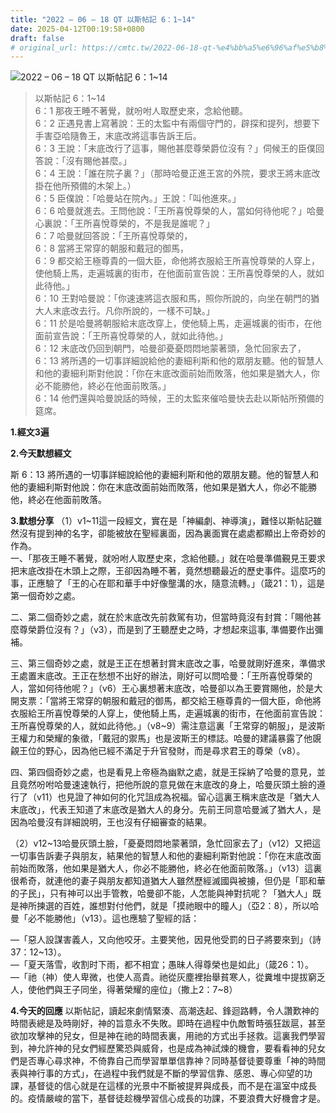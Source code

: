```yaml
---
title: "2022 – 06 – 18 QT 以斯帖記 6：1~14"
date: 2025-04-12T00:19:58+0800
draft: false
# original_url: https://cmtc.tw/2022-06-18-qt-%e4%bb%a5%e6%96%af%e5%b8%96%e8%a8%98-6%ef%bc%9a114
---
```


![2022 – 06 – 18 QT 以斯帖記 6：1\~14](/images/qt.jpg  "2022 – 06 – 18 QT 以斯帖記 6：1\~14")

> 以斯帖記 6：1\~14  
> 6：1 那夜王睡不著覺，就吩咐人取歷史來，念給他聽。  
> 6：2 正遇見書上寫著說：王的太監中有兩個守門的，辟探和提列，想要下手害亞哈隨魯王，末底改將這事告訴王后。  
> 6：3 王說：「末底改行了這事，賜他甚麼尊榮爵位沒有？」伺候王的臣僕回答說：「沒有賜他甚麼。」  
> 6：4 王說：「誰在院子裏？」（那時哈曼正進王宮的外院，要求王將末底改掛在他所預備的木架上。）  
> 6：5 臣僕說：「哈曼站在院內。」王說：「叫他進來。」  
> 6：6 哈曼就進去。王問他說：「王所喜悅尊榮的人，當如何待他呢？」哈曼心裏說：「王所喜悅尊榮的，不是我是誰呢？」  
> 6：7 哈曼就回答說：「王所喜悅尊榮的，  
> 6：8 當將王常穿的朝服和戴冠的御馬，  
> 6：9 都交給王極尊貴的一個大臣，命他將衣服給王所喜悅尊榮的人穿上，使他騎上馬，走遍城裏的街市，在他面前宣告說：王所喜悅尊榮的人，就如此待他。」  
> 6：10 王對哈曼說：「你速速將這衣服和馬，照你所說的，向坐在朝門的猶大人末底改去行。凡你所說的，一樣不可缺。」  
> 6：11 於是哈曼將朝服給末底改穿上，使他騎上馬，走遍城裏的街市，在他面前宣告說：「王所喜悅尊榮的人，就如此待他。」  
> 6：12 末底改仍回到朝門，哈曼卻憂憂悶悶地蒙著頭，急忙回家去了，  
> 6：13 將所遇的一切事詳細說給他的妻細利斯和他的眾朋友聽。他的智慧人和他的妻細利斯對他說：「你在末底改面前始而敗落，他如果是猶大人，你必不能勝他，終必在他面前敗落。」  
> 6：14 他們還與哈曼說話的時候，王的太監來催哈曼快去赴以斯帖所預備的筵席。

**1.經文3遍**

**2.今天默想經文**
  
斯 6：13 將所遇的一切事詳細說給他的妻細利斯和他的眾朋友聽。他的智慧人和他的妻細利斯對他說：你在末底改面前始而敗落，他如果是猶大人，你必不能勝他，終必在他面前敗落。

**3.默想分享**
（1）v1\~11這一段經文，實在是「神編劇、神導演」，難怪以斯帖記雖然沒有提到神的名字，卻能被放在聖經裏面，因為裏面實在處處都顯出上帝奇妙的作為。  
一、「那夜王睡不著覺，就吩咐人取歷史來，念給他聽。」就在哈曼準備覲見王要求把末底改掛在木頭上之際，王卻因為睡不著，竟然想聽最近的歷史事件。這麼巧的事，正應驗了「王的心在耶和華手中好像壟溝的水，隨意流轉。」（箴21：1），這是第一個奇妙之處。

二、第二個奇妙之處，就在於末底改先前救駕有功，但當時竟沒有封賞：「賜他甚麼尊榮爵位沒有？」（v3），而是到了王聽歷史之時，才想起來這事, 準備要作出彌補。

三、第三個奇妙之處，就是王正在想著封賞末底改之事，哈曼就剛好進來，準備求王處置末底改。王正在愁想不出好的辦法，剛好可以問哈曼：「王所喜悅尊榮的人，當如何待他呢？」（v6）王心裏想著末底改，哈曼卻以為王要賞賜他，於是大開支票：「當將王常穿的朝服和戴冠的御馬，都交給王極尊貴的一個大臣，命他將衣服給王所喜悅尊榮的人穿上，使他騎上馬，走遍城裏的街市，在他面前宣告說：王所喜悅尊榮的人，就如此待他。」（v8\~9）需注意這裏「王常穿的朝服」，是波斯王權力和榮耀的象徵，「戴冠的禦馬」也是波斯王的標誌。哈曼的建議暴露了他覬覦王位的野心，因為他已經不滿足于升官發財，而是尋求君王的尊榮（v8）。

四、第四個奇妙之處，也是看見上帝極為幽默之處，就是王採納了哈曼的意見，並且竟然吩咐哈曼速速執行，把他所說的意見做在末底改的身上，哈曼灰頭土臉的遵行了（v11）也見證了神如何的化咒詛成為祝福。留心這裏王稱末底改是「猶大人末底改」，代表王知道了末底改是猶大人的身分。先前王同意哈曼滅了猶大人，是因為哈曼沒有詳細說明，王也沒有仔細審查的結果。

（2）v12\~13哈曼灰頭土臉，「憂憂悶悶地蒙著頭，急忙回家去了」（v12）又把這一切事告訴妻子與朋友，結果他的智慧人和他的妻細利斯對他說：「你在末底改面前始而敗落，他如果是猶大人，你必不能勝他，終必在他面前敗落。」（v13）這裏很希奇，就連他的妻子與朋友都知道猶大人雖然歷經滅國與被擄，但仍是「耶和華的子民」，只有神可以出手管教，哈曼卻不能，人怎能與神對抗呢？「猶大人」既是神所揀選的百姓，誰想對付他們，就是「摸祂眼中的瞳人」（亞2：8），所以哈曼「必不能勝他」（v13）。這也應驗了聖經的話：

—「惡人設謀害義人，又向他咬牙。主要笑他，因見他受罰的日子將要來到」（詩37：12\~13）。  
—「夏天落雪，收割时下雨，都不相宜；愚昧人得尊榮也是如此」（箴26：1）。  
—「祂（神）使人卑微，也使人高貴。祂從灰塵裡抬舉貧寒人，從糞堆中提拔窮乏人，使他們與王子同坐，得著榮耀的座位」（撒上2：7\~8）

**4.今天的回應**
以斯帖記，讀起來劇情緊湊、高潮迭起、鋒迴路轉，令人讚歎神的時間表總是及時剛好，神的旨意永不失敗。即時在過程中仇敵暫時張狂跋扈，甚至欲加攻擊神的兒女，但是神在祂的時間表裏，用祂的方式出手拯救。這裏我們學習到，神允許神的兒女們經歷驚恐與威脅，也是成為神試煉的機會，要看看神的兒女們是否專心尋求神，不倚靠自己而學習單單信靠神？同時基督徒要尊重「神的時間表與神行事的方式」，在過程中我們就是不斷的學習信靠、感恩、專心仰望的功課，基督徒的信心就是在這樣的光景中不斷被提昇與成長，而不是在溫室中成長的。疫情嚴峻的當下，基督徒趁機學習信心成長的功課，不要浪費大好機會才是。
